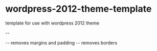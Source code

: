wordpress-2012-theme-template
=============================

template for use with wordpress 2012 theme

-- 

-- removes margins and padding
-- removes borders
